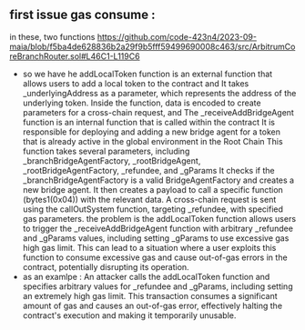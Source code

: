 ## first issue gas consume :
in these, two functions https://github.com/code-423n4/2023-09-maia/blob/f5ba4de628836b2a29f9b5fff59499690008c463/src/ArbitrumCoreBranchRouter.sol#L46C1-L119C6 
- so we have he addLocalToken function is an external function that allows users to add a local token to the contract and It takes _underlyingAddress as a parameter, which represents the address of the underlying token.
Inside the function, data is encoded to create parameters for a cross-chain request, and The _receiveAddBridgeAgent function is an internal function that is called within the contract It is responsible for deploying and adding a new bridge agent for a token that is already active in the global environment in the Root Chain This function takes several parameters, including _branchBridgeAgentFactory, _rootBridgeAgent, _rootBridgeAgentFactory, _refundee, and _gParams It checks if the _branchBridgeAgentFactory is a valid BridgeAgentFactory and creates a new bridge agent.
It then creates a payload to call a specific function (bytes1(0x04)) with the relevant data.
A cross-chain request is sent using the callOutSystem function, targeting _refundee, with specified gas parameters.
the problem is  the addLocalToken function allows users to trigger the _receiveAddBridgeAgent function with arbitrary _refundee and _gParams values, including setting _gParams to use excessive gas high gas limit. This can lead to a situation where a user exploits this function to consume excessive gas and cause out-of-gas errors in the contract, potentially disrupting its operation.
- as an examlpe : An attacker calls the addLocalToken function and specifies arbitrary values for _refundee and _gParams, including setting an extremely high gas limit. This transaction consumes a significant amount of gas and causes an out-of-gas error, effectively halting the contract's execution and making it temporarily unusable.